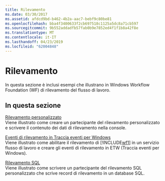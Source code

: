 ```yaml
---
title: Rilevamento
ms.date: 03/30/2017
ms.assetid: afdcd9bd-b462-4b2a-aac7-bebf9c80be81
ms.openlocfilehash: bba4f3400633f2cb697518c1125a5dc8a71cb597
ms.sourcegitcommit: 9b552addadfb57fab0b9e7852ed4f1f1b8a42f8e
ms.translationtype: MT
ms.contentlocale: it-IT
ms.lasthandoff: 04/23/2019
ms.locfileid: "62004848"
---
```

# <a name="tracking"></a>Rilevamento
In questa sezione è inclusi esempi che illustrano in Windows Workflow Foundation (WF) di rilevamento del flusso di lavoro.  
  
## <a name="in-this-section"></a>In questa sezione  
 [Rilevamento personalizzato](custom-tracking.md)  
 Viene illustrato come creare un partecipante del rilevamento personalizzato e scrivere il contenuto dei dati di rilevamento nella console.  
  
 [Eventi di rilevamento in Traccia eventi per Windows](tracking-events-into-event-tracing-in-windows.md)  
 Viene illustrato come abilitare il rilevamento di [!INCLUDE[wf1](../../../../includes/wf1-md.md)] in un servizio flusso di lavoro e creare gli eventi di rilevamento in ETW (Traccia eventi per Windows).  
  
 [Rilevamento SQL](sql-tracking.md)  
 Viene illustrato come scrivere un partecipante del rilevamento SQL personalizzato che scrive record di rilevamento in un database SQL.
